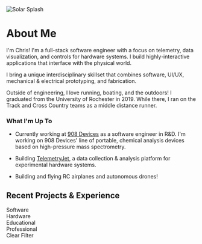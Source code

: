 ![Solar Splash](/img/solarsplash2.jpg)

# About Me

I'm Chris! I'm a full-stack software engineer with a focus on telemetry, data visualization, and controls for hardware systems. I build highly-interactive applications that interface with the physical world. 

I bring a unique interdisciplinary skillset that combines software, UI/UX, mechanical & electrical prototyping, and fabrication.

Outside of engineering, I love running, boating, and the outdoors! I graduated from the University of Rochester in 2019. While there, I ran on the Track and Cross Country teams as a middle distance runner.

### What I'm Up To

- Currently working at [908 Devices](http://908devices.com/) as a software engineer in R&D. I'm working on 908 Devices' line of portable, chemical analysis devices based on high-pressure mass spectrometry.

- Building [TelemetryJet](https://www.telemetryjet.com/), a data collection & analysis platform for experimental hardware systems. 

- Building and flying RC airplanes and autonomous drones!

## Recent Projects & Experience

<div class="experience-type-tag-container show-js">
<div class="experience-type-tag" id="software-experience-filter">
    <div class="experience-type-color" style="background-color: #48AFF0"><i class="fas fas-light fa-laptop"></i></div>
    Software
</div>
<div class="experience-type-tag" id="hardware-experience-filter">
    <div class="experience-type-color" style="background-color: #FF6E4A"><i class="fas fas-light fa-satellite"></i></div>
    Hardware
</div>
<div class="experience-type-tag" id="educational-experience-filter">
    <div class="experience-type-color" style="background-color: #FFC940"><i class="fas fas-light fa-book"></i></div>
    Educational
</div>
<div class="experience-type-tag" id="professional-experience-filter">
    <div class="experience-type-color" style="background-color: #62D96B"><i class="fas fas-light fa-user-tie"></i></div>
    Professional
</div>
<div id="clear-experience-filter">
    Clear Filter
</div>
</div>
<div style="clear: both; width: 100%; height: 25px;"></div>